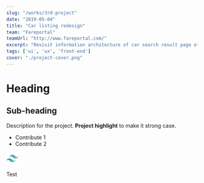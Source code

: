 ```yaml
---
slug: "/works/3rd-project"
date: "2019-05-04"
title: "Car listing redesign"
team: "Fareportal"
teamUrl: "http://www.fareportal.com/"
excerpt: "Revisit information architecture of car search result page of CheapOair native iOS application to improve car rental journey"
tags: ['ui', 'ux', 'front-end']
cover: "./project-cover.png"
---
```


# Heading

## Sub-heading

Description for the project.
**Project highlight** to make it strong case.

* Contribute 1
* Contribute 2

![Image test](./tailwind-icon.png)

<div class="bg-gray-300">Test</div>
